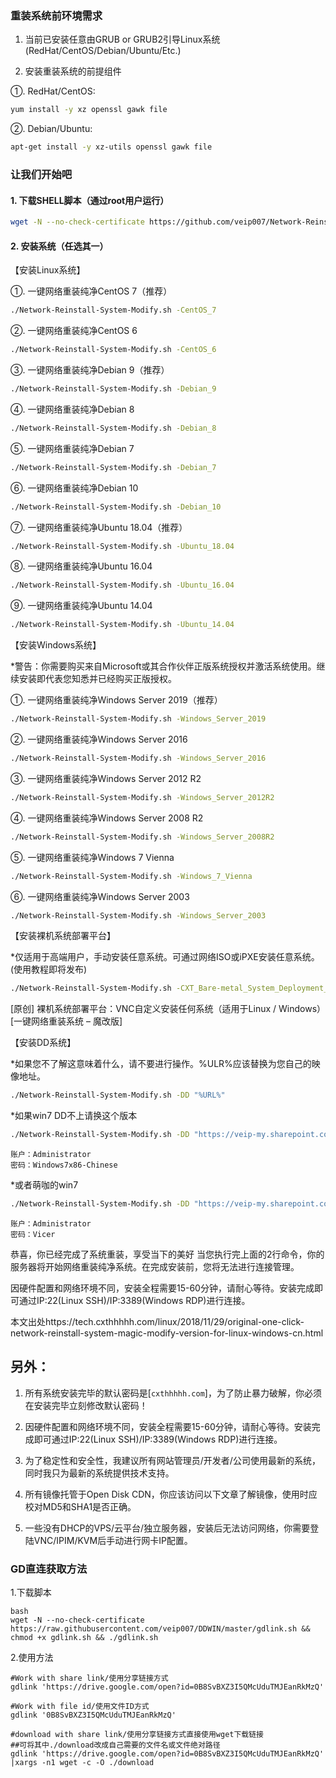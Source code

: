 
### 重装系统前环境需求
1. 当前已安装任意由GRUB or GRUB2引导Linux系统(RedHat/CentOS/Debian/Ubuntu/Etc.)

2. 安装重装系统的前提组件

①. RedHat/CentOS:
``` bash
yum install -y xz openssl gawk file
```

②. Debian/Ubuntu:
``` bash
apt-get install -y xz-utils openssl gawk file
```

### 让我们开始吧
#### 1. 下载SHELL脚本（通过root用户运行）
``` bash
wget -N --no-check-certificate https://github.com/veip007/Network-Reinstall-System-Modify/raw/master/Network-Reinstall-System-Modify.sh && chmod a+x Network-Reinstall-System-Modify.sh
```

#### 2. 安装系统（任选其一）
【安装Linux系统】

①. 一键网络重装纯净CentOS 7（推荐）
``` bash
./Network-Reinstall-System-Modify.sh -CentOS_7
```

②. 一键网络重装纯净CentOS 6
``` bash
./Network-Reinstall-System-Modify.sh -CentOS_6
```

③. 一键网络重装纯净Debian 9（推荐）
``` bash
./Network-Reinstall-System-Modify.sh -Debian_9
```

④. 一键网络重装纯净Debian 8
``` bash
./Network-Reinstall-System-Modify.sh -Debian_8
```

⑤. 一键网络重装纯净Debian 7
``` bash
./Network-Reinstall-System-Modify.sh -Debian_7
```

⑥. 一键网络重装纯净Debian 10
``` bash
./Network-Reinstall-System-Modify.sh -Debian_10
```

⑦. 一键网络重装纯净Ubuntu 18.04（推荐）
``` bash
./Network-Reinstall-System-Modify.sh -Ubuntu_18.04
```

⑧. 一键网络重装纯净Ubuntu 16.04
``` bash
./Network-Reinstall-System-Modify.sh -Ubuntu_16.04
```

⑨. 一键网络重装纯净Ubuntu 14.04
``` bash
./Network-Reinstall-System-Modify.sh -Ubuntu_14.04
```

【安装Windows系统】

*警告：你需要购买来自Microsoft或其合作伙伴正版系统授权并激活系统使用。继续安装即代表您知悉并已经购买正版授权。

①. 一键网络重装纯净Windows Server 2019（推荐）
``` bash
./Network-Reinstall-System-Modify.sh -Windows_Server_2019
```

②. 一键网络重装纯净Windows Server 2016
``` bash
./Network-Reinstall-System-Modify.sh -Windows_Server_2016
```

③. 一键网络重装纯净Windows Server 2012 R2
``` bash
./Network-Reinstall-System-Modify.sh -Windows_Server_2012R2
```

④. 一键网络重装纯净Windows Server 2008 R2
``` bash
./Network-Reinstall-System-Modify.sh -Windows_Server_2008R2
```

⑤. 一键网络重装纯净Windows 7 Vienna
``` bash
./Network-Reinstall-System-Modify.sh -Windows_7_Vienna
```

⑥. 一键网络重装纯净Windows Server 2003
``` bash
./Network-Reinstall-System-Modify.sh -Windows_Server_2003
```

【安装裸机系统部署平台】

*仅适用于高端用户，手动安装任意系统。可通过网络ISO或iPXE安装任意系统。(使用教程即将发布)
``` bash
./Network-Reinstall-System-Modify.sh -CXT_Bare-metal_System_Deployment_Platform
```

[原创] 裸机系统部署平台：VNC自定义安装任何系统（适用于Linux / Windows）[一键网络重装系统 – 魔改版]

【安装DD系统】

*如果您不了解这意味着什么，请不要进行操作。%ULR%应该替换为您自己的映像地址。
``` bash
./Network-Reinstall-System-Modify.sh -DD "%URL%"
```

*如果win7 DD不上请换这个版本

``` bash
./Network-Reinstall-System-Modify.sh -DD "https://veip-my.sharepoint.com/personal/admin_veip_onmicrosoft_com/Documents/DD/Windows7x86-Chinese.vhd.gz"
```
```
账户：Administrator
密码：Windows7x86-Chinese
```

*或者萌咖的win7

``` bash
./Network-Reinstall-System-Modify.sh -DD "https://veip-my.sharepoint.com/personal/admin_veip_onmicrosoft_com/Documents/DD/moeclub/win7emb_x86.tar.gz"
```
```
账户：Administrator
密码：Vicer
```


恭喜，你已经完成了系统重装，享受当下的美好
当您执行完上面的2行命令，你的服务器将开始网络重装纯净系统。在完成安装前，您将无法进行连接管理。

因硬件配置和网络环境不同，安装全程需要15-60分钟，请耐心等待。安装完成即可通过IP:22(Linux SSH)/IP:3389(Windows RDP)进行连接。

本文出处https://tech.cxthhhhh.com/linux/2018/11/29/original-one-click-network-reinstall-system-magic-modify-version-for-linux-windows-cn.html


## 另外：
1. 所有系统安装完毕的默认密码是[```cxthhhhh.com```]，为了防止暴力破解，你必须在安装完毕立刻修改默认密码！

2. 因硬件配置和网络环境不同，安装全程需要15-60分钟，请耐心等待。安装完成即可通过IP:22(Linux SSH)/IP:3389(Windows RDP)进行连接。

3. 为了稳定性和安全性，我建议所有网站管理员/开发者/公司使用最新的系统，同时我只为最新的系统提供技术支持。

4. 所有镜像托管于Open Disk CDN，你应该访问以下文章了解镜像，使用时应校对MD5和SHA1是否正确。

5. 一些没有DHCP的VPS/云平台/独立服务器，安装后无法访问网络，你需要登陆VNC/IPIM/KVM后手动进行网卡IP配置。

### GD直连获取方法
1.下载脚本
```
bash
wget -N --no-check-certificate https://raw.githubusercontent.com/veip007/DDWIN/master/gdlink.sh && chmod +x gdlink.sh && ./gdlink.sh
```
2.使用方法
```
#Work with share link/使用分享链接方式
gdlink 'https://drive.google.com/open?id=0B8SvBXZ3I5QMcUduTMJEanRkMzQ'

#Work with file id/使用文件ID方式
gdlink '0B8SvBXZ3I5QMcUduTMJEanRkMzQ'
 
#download with share link/使用分享链接方式直接使用wget下载链接
##可将其中./download改成自己需要的文件名或文件绝对路径
gdlink 'https://drive.google.com/open?id=0B8SvBXZ3I5QMcUduTMJEanRkMzQ' |xargs -n1 wget -c -O ./download
```
